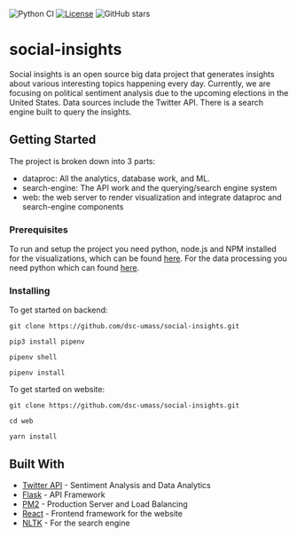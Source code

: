 ![Python CI](https://github.com/dsc-umass/social-insights/workflows/Python%20CI/badge.svg)
[![License](https://img.shields.io/badge/License-GPL%203.0-brightgreen.svg)](./LICENSE)
![GitHub stars](https://img.shields.io/github/stars/dsc-umass/social-insights.svg)

# social-insights
Social insights is an open source big data project that generates insights about various interesting topics happening every day. Currently, we are focusing on political sentiment analysis due to the upcoming elections in the United States. Data sources include the Twitter API. There is a search engine built to query the insights.

## Getting Started

The project is broken down into 3 parts: 
* dataproc: All the analytics, database work, and ML. 
* search-engine: The API work and the querying/search engine system
* web: the web server to render visualization and integrate dataproc and search-engine components

<!-- ![Overall Architecture](assets/planning-architecture.png) -->

### Prerequisites

To run and setup the project you need python, node.js and NPM installed for the visualizations, which can be found [here](https://nodejs.org/en/). For the data processing you need python which can found [here](https://www.python.org/downloads/release/python-374/).

### Installing

To get started on backend:
```
git clone https://github.com/dsc-umass/social-insights.git

pip3 install pipenv

pipenv shell

pipenv install
```

To get started on website:
```
git clone https://github.com/dsc-umass/social-insights.git

cd web

yarn install
```
<!-- 
## Deployment

To get started on visualizations:
```
cd dataproc/

sudo pm2 start api.py --name social-insights --interpreter=python3 -->

## Built With

* [Twitter API](https://developer.twitter.com/) - Sentiment Analysis and Data Analytics
* [Flask](http://flask.palletsprojects.com/en/1.1.x/) - API Framework
* [PM2](https://pm2.keymetrics.io/) - Production Server and Load Balancing
* [React](https://reactjs.org/) - Frontend framework for the website
* [NLTK](https://www.nltk.org/) - For the search engine

